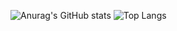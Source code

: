 
![Anurag's GitHub stats](https://github-readme-stats.vercel.app/api?username=Bicheng-guo&count_private=true)
![Top Langs](https://github-readme-stats.vercel.app/api/top-langs/?username=Bicheng-guo)
